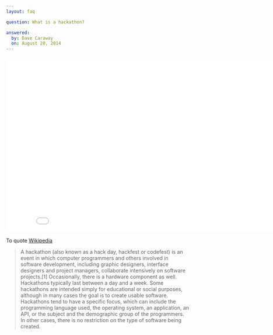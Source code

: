 ```yaml
---
layout: faq

question: What is a hackathon?

answered:
  by: Dave Caraway
  on: August 20, 2014
---
```

<iframe width="853" height="480" src="//www.youtube.com/embed/videoseries?list=PLlywScj9J1vElOnG-Yoz_wBt4Xh76aEyk&autoplay=1" frameborder="0" allowfullscreen></iframe>


To quote [Wikipedia](http://en.wikipedia.org/wiki/Hackathon)

 > A hackathon (also known as a hack day, hackfest or codefest) is an event in which computer programmers and others involved in software development, including graphic designers, interface designers and project managers, collaborate intensively on software projects.[1] Occasionally, there is a hardware component as well. Hackathons typically last between a day and a week. Some hackathons are intended simply for educational or social purposes, although in many cases the goal is to create usable software. Hackathons tend to have a specific focus, which can include the programming language used, the operating system, an application, an API, or the subject and the demographic group of the programmers. In other cases, there is no restriction on the type of software being created.
